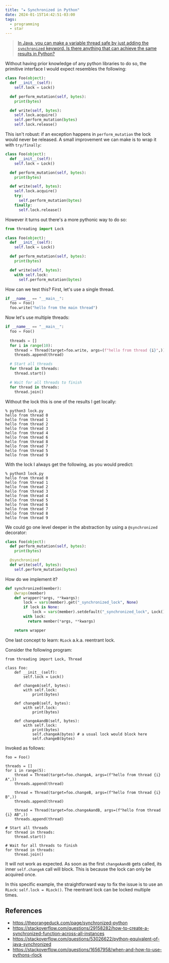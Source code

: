 ```yaml
---
title: "★ Synchronized in Python"
date: 2024-01-15T14:42:51-03:00
tags:
  - programming
  - star
---
```


> [In Java, you can make a variable thread safe by just adding the `synchronized`
keyword. Is there anything that can achieve the same results in
Python?](https://stackoverflow.com/questions/53026622/python-equivalent-of-java-synchronized)

<!--more-->

Without having prior knowledge of any python libraries to do so, the primitive interface
I would expect resembles the following:

```python
class Foo(object):
  def __init__(self):
    self.lock = Lock()

  def perform_mutation(self, bytes):
    print(bytes)

  def write(self, bytes):
    self.lock.acquire()
    self.perform_mutation(bytes)
    self.lock.release()
```

This isn't robust: if an exception happens in `perform_mutation` the lock would
never be released. A small improvement we can make is to wrap it with
`try/finally`:

```python
class Foo(object):
  def __init__(self):
    self.lock = Lock()

  def perform_mutation(self, bytes):
    print(bytes)

  def write(self, bytes):
    self.lock.acquire()
    try:
      self.perform_mutation(bytes)
    finally:
      self.lock.release()
```

However it turns out there's a more pythonic way to do so:

```python
from threading import Lock

class Foo(object):
  def __init__(self):
    self.lock = Lock()

  def perform_mutation(self, bytes):
    print(bytes)

  def write(self, bytes):
    with self.lock:
      self.perform_mutation(bytes)
```

How can we test this? First, let's use a single thread.

```python
if __name__ == "__main__":
  foo = Foo()
  foo.write("hello from the main thread")
```

Now let's use multiple threads:

```python
if __name__ == "__main__":
  foo = Foo()
  
  threads = []
  for i in range(10):
    thread = Thread(target=foo.write, args=(f"hello from thread {i}",))
    threads.append(thread)

  # Start all threads
  for thread in threads:
    thread.start()

  # Wait for all threads to finish
  for thread in threads:
    thread.join()
```

Without the lock this is one of the results I get locally:

```
% python3 lock.py
hello from thread 0
hello from thread 1
hello from thread 2
hello from thread 3
hello from thread 4
hello from thread 6
hello from thread 8
hello from thread 7
hello from thread 5
hello from thread 9
```

With the lock I always get the following, as you would predict:

```
% python3 lock.py
hello from thread 0
hello from thread 1
hello from thread 2
hello from thread 3
hello from thread 4
hello from thread 5
hello from thread 6
hello from thread 7
hello from thread 8
hello from thread 9
```

We could go one level deeper in the abstraction by using a `@synchronized` decorator:

```python
class Foo(object):
  def perform_mutation(self, bytes):
    print(bytes)

  @synchronized
  def write(self, bytes):
    self.perform_mutation(bytes)
```

How do we implement it?

```python
def synchronized(member):
    @wraps(member)
    def wrapper(*args, **kwargs):
        lock = vars(member).get("_synchronized_lock", None)
        if lock is None:
            lock = vars(member).setdefault("_synchronized_lock", Lock())
        with lock:
          return member(*args, **kwargs)

    return wrapper
```

One last concept to learn: `RLock` a.k.a. reentrant lock.

Consider the following program:

```python3
from threading import Lock, Thread

class Foo:
    def __init__(self):
        self.lock = Lock()

    def changeA(self, bytes):
        with self.lock:
            print(bytes)

    def changeB(self, bytes):
        with self.lock:
            print(bytes)

    def changeAandB(self, bytes):
        with self.lock:
            print(bytes)
            self.changeA(bytes) # a usual lock would block here
            self.changeB(bytes)
```

Invoked as follows:

```python3
foo = Foo()

threads = []
for i in range(5):
    thread = Thread(target=foo.changeA, args=(f"hello from thread {i} A",))
    threads.append(thread)

    thread = Thread(target=foo.changeB, args=(f"hello from thread {i} B",))
    threads.append(thread)

    thread = Thread(target=foo.changeAandB, args=(f"hello from thread {i} AB",))
    threads.append(thread)

# Start all threads
for thread in threads:
    thread.start()

# Wait for all threads to finish
for thread in threads:
    thread.join()
```

It will not work as expected. As soon as the first `changeAandB` gets called, its inner
`self.changeA` call will block. This is because the lock can only be acquired once.

In this specific example, the straightforward way to fix the issue is to use an `RLock`:
`self.lock = RLock()`. The reentrant lock can be locked multiple times.

## References

- https://theorangeduck.com/page/synchronized-python
- https://stackoverflow.com/questions/29158282/how-to-create-a-synchronized-function-across-all-instances
- https://stackoverflow.com/questions/53026622/python-equivalent-of-java-synchronized
- https://stackoverflow.com/questions/16567958/when-and-how-to-use-pythons-rlock
